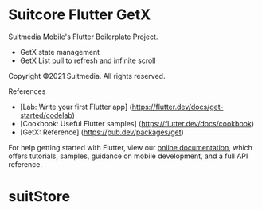 # Suitcore Flutter GetX

Suitmedia Mobile's Flutter Boilerplate Project.

- GetX state management
- GetX List pull to refresh and infinite scroll


Copyright ©2021 Suitmedia. All rights reserved.

References

- [Lab: Write your first Flutter app] (https://flutter.dev/docs/get-started/codelab)
- [Cookbook: Useful Flutter samples] (https://flutter.dev/docs/cookbook)
- [GetX: Reference] (https://pub.dev/packages/get)


For help getting started with Flutter, view our
[online documentation](https://flutter.dev/docs), which offers tutorials,
samples, guidance on mobile development, and a full API reference.
# suitStore
